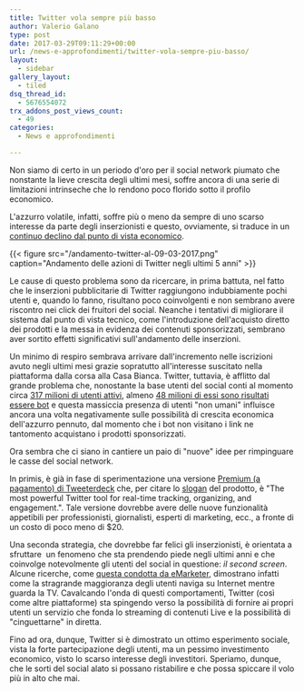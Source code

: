 ```yaml
---
title: Twitter vola sempre più basso
author: Valerio Galano
type: post
date: 2017-03-29T09:11:29+00:00
url: /news-e-approfondimenti/twitter-vola-sempre-piu-basso/
layout:
  - sidebar
gallery_layout:
  - tiled
dsq_thread_id:
  - 5676554072
trx_addons_post_views_count:
  - 49
categories:
  - News e approfondimenti

---
```

Non siamo di certo in un periodo d'oro per il social network piumato che nonstante la lieve crescita degli ultimi mesi, soffre ancora di una serie di limitazioni intrinseche che lo rendono poco florido sotto il profilo economico.

L'azzurro volatile, infatti, soffre più o meno da sempre di uno scarso interesse da parte degli inserzionisti e questo, ovviamente, si traduce in un [continuo declino dal punto di vista economico][1].

{{< figure src="/andamento-twitter-al-09-03-2017.png" caption="Andamento delle azioni di Twitter negli ultimi 5 anni" >}}

Le cause di questo problema sono da ricercare, in prima battuta, nel fatto che le inserzioni pubblicitarie di Twitter raggiungono indubbiamente pochi utenti e, quando lo fanno, risultano poco coinvolgenti e non sembrano avere riscontro nei click dei fruitori del social. Neanche i tentativi di migliorare il sistema dal punto di vista tecnico, come l'introduzione dell'acquisto diretto dei prodotti e la messa in evidenza dei contenuti sponsorizzati, sembrano aver sortito effetti significativi sull'andamento delle inserzioni.

Un minimo di respiro sembrava arrivare dall'incremento nelle iscrizioni avuto negli ultimi mesi grazie sopratutto all'interesse suscitato nella piattaforma dalla corsa alla Casa Bianca. Twitter, tuttavia, è afflitto dal grande problema che, nonostante la base utenti del social conti al momento circa [317 milioni di utenti attivi][2], almeno [48 milioni di essi sono risultati essere bot][3] e questa massiccia presenza di utenti "non umani" influisce ancora una volta negativamente sulle possibilità di crescita economica dell'azzurro pennuto, dal momento che i bot non visitano i link ne tantomento acquistano i prodotti sponsorizzati.

Ora sembra che ci siano in cantiere un paio di "nuove" idee per rimpinguare le casse del social network.

In primis, è già in fase di sperimentazione una versione [Premium (a pagamento) di Tweeterdeck][4] che, per citare lo [slogan][5] del prodotto, è "The most powerful Twitter tool for real-time tracking, organizing, and engagement.". Tale versione dovrebbe avere delle nuove funzionalità appetibili per professionisti, giornalisti, esperti di marketing, ecc., a fronte di un costo di poco meno di $20.

Una seconda strategia, che dovrebbe far felici gli inserzionisti, è orientata a sfruttare  un fenomeno che sta prendendo piede negli ultimi anni e che coinvolge notevolmente gli utenti del social in questione: _il second screen_. Alcune ricerche, come [questa condotta da eMarketer][6], dimostrano infatti come la stragrande maggioranza degli utenti naviga su Internet mentre guarda la TV. Cavalcando l'onda di questi comportamenti, Twitter (così come altre piattaforme) sta spingendo verso la possibilità di fornire ai propri utenti un servizio che fonda lo streaming di contenuti Live e la possibilità di "cinguettarne" in diretta.

Fino ad ora, dunque, Twitter si è dimostrato un ottimo esperimento sociale, vista la forte partecipazione degli utenti, ma un pessimo investimento economico, visto lo scarso interesse degli investitori. Speriamo, dunque, che le sorti del social alato si possano ristabilire e che possa spiccare il volo più in alto che mai.

 [1]: http://www.ilpost.it/2017/02/09/twitter-dati-ultimo-trimestre-2016/
 [2]: http://www.diegofrancesco.it/2017/02/13/twitter-q4-2016-319-milioni-di-utenti/
 [3]: https://getpocket.com/a/read/1658170043
 [4]: http://www.wired.co.uk/article/paid-twitter-account-tweetdeck
 [5]: https://tweetdeck.twitter.com/
 [6]: https://www.emarketer.com/Article/Even-During-TV-Time-Digital-Devices-Play-Prominent-Role/1013997?ECID=SOCX1473